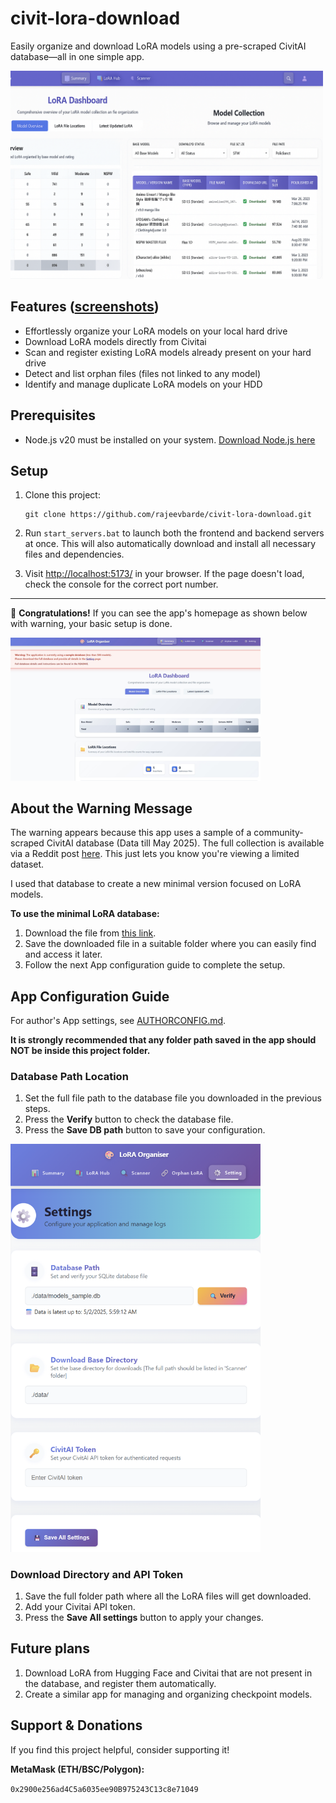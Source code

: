 # civit-lora-download

Easily organize and download LoRA models using a pre-scraped CivitAI database—all in one simple app.

<img src="docs/images/App_overview.png" alt="App Homepage Screenshot" width="500"/>

## Features ([screenshots](FEATURES.md))

- Effortlessly organize your LoRA models on your local hard drive
- Download LoRA models directly from Civitai
- Scan and register existing LoRA models already present on your hard drive
- Detect and list orphan files (files not linked to any model)
- Identify and manage duplicate LoRA models on your HDD

## Prerequisites
- Node.js v20 must be installed on your system. [Download Node.js here](https://nodejs.org/en/download)

## Setup

1. Clone this project:
   ```
   git clone https://github.com/rajeevbarde/civit-lora-download.git
   ```

2. Run `start_servers.bat` to launch both the frontend and backend servers at once. This will also automatically download and install all necessary files and dependencies.

3. Visit [http://localhost:5173/](http://localhost:5173/) in your browser. If the page doesn't load, check the console for the correct port number.

---

🎉 **Congratulations!** If you can see the app's homepage as shown below with warning, your basic setup is done.

<img src="docs/images/homepage_sampledb.png" alt="App Homepage Screenshot" width="400"/>

## About the Warning Message

The warning appears because this app uses a sample of a community-scraped CivitAI database (Data till May 2025). The full collection is available via a Reddit post [here](https://www.reddit.com/r/StableDiffusion/comments/1kfvt73/civitai_model_database_checkpoints_and_loras/). This just lets you know you're viewing a limited dataset.

I used that database to create a new minimal version focused on LoRA models.

**To use the minimal LoRA database:**

1. Download the file from [this link](https://drive.proton.me/urls/2ERE25EKZW#sXQbMZspNTUa).
2. Save the downloaded file in a suitable folder where you can easily find and access it later.
3. Follow the next App configuration guide to complete the setup.

## App Configuration Guide

For author's App settings, see [AUTHORCONFIG.md](AUTHORCONFIG.md).

**It is strongly recommended that any folder path saved in the app should NOT be inside this project folder.**

### Database Path Location

1. Set the full file path to the database file you downloaded in the previous steps.
2. Press the **Verify** button to check the database file.
3. Press the **Save DB path** button to save your configuration.

<img src="docs/images/settings.png" alt="App Homepage Screenshot" width="400"/>

### Download Directory and API Token

1. Save the full folder path where all the LoRA files will get downloaded.
2. Add your Civitai API token.
3. Press the **Save All settings** button to apply your changes.

## Future plans

1. Download LoRA from Hugging Face and Civitai that are not present in the database, and register them automatically.
2. Create a similar app for managing and organizing checkpoint models.

## Support & Donations

If you find this project helpful, consider supporting it!

**MetaMask (ETH/BSC/Polygon):**

`0x2900e256ad4C5a6035ee90B975243C13c8e71049`